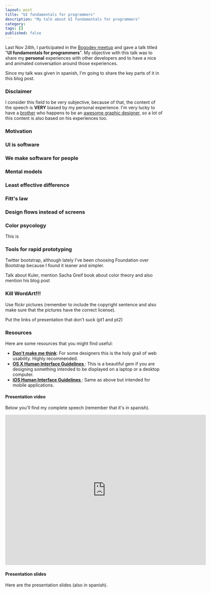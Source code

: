 ```yaml
---
layout: post
title: "UI fundamentals for programmers"
description: "My talk about UI fundamentals for programmers"
category: 
tags: []
published: false
---
```

Last Nov 24th, I participated in the [Bogodev meetup](http://www.bogodev.org/ "Bogodev meetup") and 
gave a talk titled "**UI fundamentals for programmers**". My objective with this talk was to share 
my **personal** experiences with other developers and to have a nice and animated conversation 
around those experiences.

Since my talk was given in spanish, I'm going to share the key parts of it in this blog post.


### Disclaimer
I consider this field to be very subjective, because of that, the content of the speech is **VERY** 
biased by my personal experience. I'm very lucky to have 
a [brother](http://twitter.com/elrichardini "El Richardini") who happens to be an 
[awesome graphic designer](http://mishes.com), so a lot of this content is also based on his 
experiences too.


### Motivation


### UI is software


### We make software for people


### Mental models


### Least effective difference


### Fitt's law


### Design flows instead of screens


### Color psycology
This is 


### Tools for rapid prototyping
Twitter bootstrap, although lately I've been choosing Foundation over Bootstrap because I found it leaner and simpler.

Talk about Kuler, mention Sacha Greif book about color theory and also mention his blog post

### Kill WordArt!!!
Use flickr pictures (remember to include the copyright sentence and also make sure that the pictures have the correct license).

Put the links of presentation that don't suck (pt1 and pt2)

### Resources
Here are some resources that you might find useful:

- **[Don't make me think](http://www.amazon.com/Dont-Make-Me-Think-Usability/dp/0321344758)**: For some designers this is the holy grail of web usability. Highly recommended.
- **[ OS X Human Interface Guidelines ](https://developer.apple.com/library/mac/#documentation/UserExperience/Conceptual/AppleHIGuidelines/Menus/Menus.html#//apple_ref/doc/uid/TP30000356-TP6)**: This is a beautiful gem if you are designing something intended
to be displayed on a laptop or a desktop computer.
- **[ iOS Human Interface Guidelines ](http://developer.apple.com/library/ios/#documentation/UserExperience/Conceptual/MobileHIG/Introduction/Introduction.html)**: Same as above but intended for mobile applications.


#### Presentation video
Below you'll find my complete speech (remember that it's in spanish).
<iframe width="640" height="480" src="http://www.youtube.com/embed/oHlO8Vt7RrU" frameborder="0" allowfullscreen></iframe>

#### Presentation slides
Here are the presentation slides (also in spanish).
<script async class="speakerdeck-embed" data-id="50105482ac941a000205a30a" data-ratio="1.33333333333333" src="//speakerdeck.com/assets/embed.js"></script>

